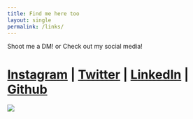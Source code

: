 ```yaml
---
title: Find me here too
layout: single
permalink: /links/
---
```


Shoot me a DM! or Check out my social media!

# [Instagram](https://www.instagram.com/marcuus_lw/) | [Twitter](https://www.instagram.com/marcuus_lw/) | [LinkedIn](https://www.instagram.com/marcuus_lw/) | [Github](https://www.instagram.com/marcuus_lw/)

![](/assets/images/links/cooper.gif)